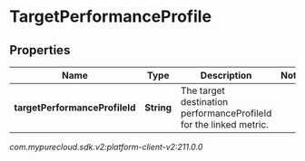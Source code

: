 # TargetPerformanceProfile


## Properties

| Name | Type | Description | Notes |
| ------------ | ------------- | ------------- | ------------- |
| **targetPerformanceProfileId** | **String** | The target destination performanceProfileId for the linked metric. |  |




_com.mypurecloud.sdk.v2:platform-client-v2:211.0.0_
